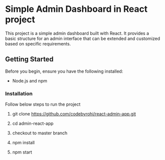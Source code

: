 # Simple Admin Dashboard in React project

This project is a simple admin dashboard built with React. It provides a basic structure for an admin interface that can be extended and customized based on specific requirements.

## Getting Started

Before you begin, ensure you have the following installed:

- Node.js and npm

### Installation

Follow below steps to run the project

1) git clone https://github.com/codebyrohi/react-admin-app.git

3) cd admin-react-app

4) checkout to master branch

5) npm install

5) npm start
